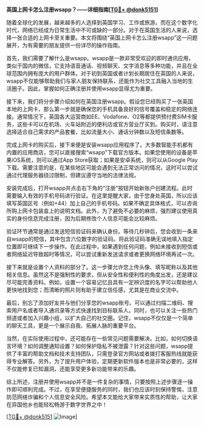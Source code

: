 **英国上网卡怎么注册wsapp？——详细指南[[TG💪+ @donk5151](https://t.me/s/donk5151)]**

随着全球化的发展，越来越多的人选择到英国学习、工作或旅游。而在这个数字化时代，网络已经成为日常生活中不可或缺的一部分。对于在英国生活的人来说，选择一张合适的上网卡至关重要。本文将围绕“英国上网卡怎么注册wsapp”这一问题展开，为有需要的朋友提供一份详尽的操作指南。

首先，我们需要了解什么是wsapp。wsapp是一款非常受欢迎的即时通讯应用，类似于国内的微信，它支持语音通话、视频聊天、文字消息等多种功能，并且在全球范围内拥有庞大的用户群体。对于初到英国或者计划长期居住在英国的人来说，wsapp不仅能够帮助我们与家人朋友保持联系，还能作为社交工具融入当地的生活圈子。因此，掌握如何正确注册并使用wsapp显得尤为重要。

接下来，我们将分步骤介绍如何在英国注册wsapp。假设您已经购买了一张英国本地的上网卡，那么第一步就是确保您的手机具备良好的信号覆盖和稳定的网络连接。通常情况下，英国各大运营商如EE、Vodafone、O2等都提供预付费SIM卡服务，这些卡可以在机场、火车站附近的便利店或官方营业厅买到。购买时，请注意选择适合自己需求的产品套餐，比如流量大小、通话分钟数以及短信条数等。

完成上网卡的购买后，接下来便是安装wsapp应用程序了。大多数智能手机都有内置的应用商店，您可以直接搜索“wsapp”下载官方版本。如果您使用的设备是苹果iOS系统，则可以通过App Store获取；如果是安卓系统，则可以从Google Play下载。需要注意的是，在某些地区可能会遇到无法正常访问的情况，这时可以尝试通过代理服务器绕过限制，但建议遵守当地的法律法规。

安装完成后，打开wsapp并点击右下角的“注册”按钮开始新账户创建流程。此时需要输入有效的手机号码进行验证。在这里提醒大家，由于您身处英国，所以应该填写英国区号（例如+44）加上自己的手机号码。如果不确定具体格式，可以咨询所购上网卡包装盒上的说明文档。此外，为了避免不必要的麻烦，强烈建议使用真实的身份信息完成注册，因为后期修改个人信息可能会比较麻烦。

验证环节通常是通过发送短信验证码来确认身份。等待几秒钟后，您会收到一条来自wsapp的短信，其中包含六位数字的验证码。将此验证码准确无误地填入指定位置即可继续下一步操作。在此过程中，如果遇到任何问题，例如未接收到短信或者网络延迟导致超时等情况，可以尝试重新发送请求或者更换网络环境再试一次。

接下来就是设置个人资料的部分了。这一步骤允许您上传头像、填写昵称以及其他相关信息。虽然这不是强制性的要求，但从安全性和便利性的角度出发，还是建议尽可能完善资料。例如，设置一个容易记忆且具有一定辨识度的名字可以帮助他人更快地找到您；而清晰的照片则有助于建立信任感，尤其是在商业交流中。

最后，别忘了添加好友并与他们分享您的wsapp账号。可以通过扫描二维码、搜索用户名或者导入通讯录等方式快速找到目标联系人。同时，也可以关注一些热门频道或者加入兴趣小组，以扩大自己的社交圈。记住，wsapp不仅仅是一个简单的聊天工具，更是一个展示自我、拓展人脉的重要平台。

当然，在实际使用过程中，还可能存在一些常见问题需要解决。比如，如何切换语言环境？如何调整通知设置？如何保护隐私不被泄露？针对这些问题，wsapp提供了丰富的帮助文档和技术支持团队，只需登录官方网站或者拨打客服热线就能获得专业解答。另外，为了提升用户体验，定期更新软件版本也是非常必要的，这样不仅能修复已知漏洞，还能享受更多新功能带来的乐趣。

综上所述，注册并使用wsapp并不是一件复杂的事情，只要按照上述步骤逐一操作即可顺利完成。不过，在享受便捷服务的同时，我们也应该时刻保持警惕，注意防范网络诈骗和个人信息安全风险。希望本文能给大家带来实质性的帮助，让大家在异国他乡也能轻松畅游于数字世界之中！

[[TG💪+ @donk5151](https://t.me/s/donk5151) ![Image](https://i.postimg.cc/rwNCRYN7/Snipaste-2025-04-30-17-27-05.png)]